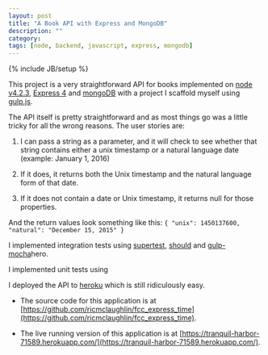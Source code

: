 ```yaml
---
layout: post
title: "A Book API with Express and MongoDB"
description: ""
category: 
tags: [node, backend, javascript, express, mongodb]
---
```

{% include JB/setup %}


This project is a very straightforward API for books implemented on [node v4.2.3](https://nodejs.org/en/), [Express 4](http://expressjs.com/) and [mongoDB]() with a project I scaffold myself using [gulp.js](http://gulpjs.com/). 

The API itself is pretty straightforward and as most things go was a little tricky for all the wrong reasons. The user stories are:

1. I can pass a string as a parameter, and it will check to see whether that string contains either a unix timestamp or a natural language date (example: January 1, 2016)

2. If it does, it returns both the Unix timestamp and the natural language form of that date.

3. If it does not contain a date or Unix timestamp, it returns null for those properties.

And the return values look something like this: `{ "unix": 1450137600, "natural": "December 15, 2015" }`

I implemented integration tests using [supertest](https://github.com/visionmedia/supertest), [should](https://shouldjs.github.io/) and [gulp-mocha](https://github.com/sindresorhus/gulp-mocha)hero. 


I implemented unit tests using 

I deployed the API to [heroku](https://www.heroku.com/) which is still ridiculously easy. 

* The source code for this application is at [https://github.com/ricmclaughlin/fcc_express_time](https://github.com/ricmclaughlin/fcc_express_time).

* The live running version of this application is at [https://tranquil-harbor-71589.herokuapp.com/](https://tranquil-harbor-71589.herokuapp.com/).

